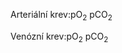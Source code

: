 <div class="w3-row">
<div class="w3-third">

<bdl-chartjs-fixed-xy width="300" height="300" fromid="idfmi" labels="" initialdata="" refindex="0" refvalues="101" xrefindex="101" xrefvalues="101" xtofixed="0" convertors="0.00750061683,1;1,1" xlabel="pO2 [mmHg]" ylabel="ctO2 [mmol/l]" maxdata="5" xrefpointindex="405" refpointindex="407" maxdata="20"></bdl-chartjs-fixed-xy>


<bdl-chartjs-fixed-xy width="300" height="300" fromid="idfmi" labels="" initialdata="" refindex="202" refvalues="101" xrefindex="303" xrefvalues="101" xtofixed="0" convertors="0.00750061683,1;1,1" xlabel="pCO2 [mmHg]" ylabel="ctCO2 [mmol/l]" maxdata="5" xrefpointindex="404" refpointindex="406" min="0" max="35" maxdata="20"></bdl-chartjs-fixed-xy>

</div>
<div class="w3-third">

<bdl-chartjs-fixed-xy width="300" height="300" fromid="idfmi" labels="" initialdata="" refindex="408" refvalues="101" xrefindex="101" xrefvalues="101" xtofixed="0" convertors="0.00750061683,1;1,1" xlabel="pO2 [mmHg]" ylabel="cdO2 [mmol/l]" maxdata="5" xrefpointindex="405" refpointindex="610" maxdata="20"></bdl-chartjs-fixed-xy>


<bdl-chartjs-fixed-xy width="300" height="300" fromid="idfmi" labels="" initialdata="" refindex="509" refvalues="101" xrefindex="303" xrefvalues="101" xtofixed="0" convertors="0.00750061683,1;1,1" xlabel="pCO2 [mmHg]" ylabel="cdCO2 [mmol/l]" maxdata="5" xrefpointindex="404" refpointindex="611" maxdata="20"></bdl-chartjs-fixed-xy>

</div>
<div class="w3-third">

Arteriální krev:pO<sub>2</sub> <bdl-value id="a1" fromid="idfmi" refindex="619" convertor="1,133.322" dataevent="true"></bdl-value> pCO<sub>2</sub> <bdl-value id="a2" fromid="idfmi" refindex="641" convertor="1,133.322" dataevent="true"></bdl-value><bdl-buttonparams id="a3" title="ukázat v grafu" ids="id1,id2" values="40,106"></bdl-buttonparams>
<bdl-bind2previous fromid="a2,a1" toid="a3" toattribute="values" event="fmivalue"></bdl-bind2previous>

Venózní krev:pO<sub>2</sub> <bdl-value id="v1" fromid="idfmi" refindex="659" convertor="1,133.322" dataevent="true"></bdl-value> pCO<sub>2</sub> <bdl-value id="v2" fromid="idfmi" refindex="660" convertor="1,133.322" dataevent="true"></bdl-value> <bdl-buttonparams id="v3" title="ukázat v grafu" ids="id1,id2" values="47,41"></bdl-buttonparams>
<bdl-bind2previous fromid="v2,v1" toid="v3" toattribute="values" event="fmivalue"></bdl-bind2previous>


<bdl-range id="id1" title="pCO2 [mmHg]" min="1" max="80" default="40" step="1" maxlength="2"></bdl-range>

<bdl-range id="id2" title="pO2 [mmHg]" min="1" max="150" default="100" step="1" maxlength="3"></bdl-range>

</div></div>